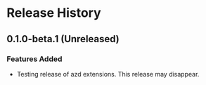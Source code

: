 # Release History

## 0.1.0-beta.1 (Unreleased)

### Features Added

- Testing release of azd extensions. This release may disappear.
